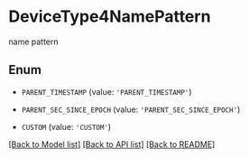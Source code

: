 # DeviceType4NamePattern

name pattern

## Enum

* `PARENT_TIMESTAMP` (value: `'PARENT_TIMESTAMP'`)

* `PARENT_SEC_SINCE_EPOCH` (value: `'PARENT_SEC_SINCE_EPOCH'`)

* `CUSTOM` (value: `'CUSTOM'`)

[[Back to Model list]](../README.md#documentation-for-models) [[Back to API list]](../README.md#documentation-for-api-endpoints) [[Back to README]](../README.md)


